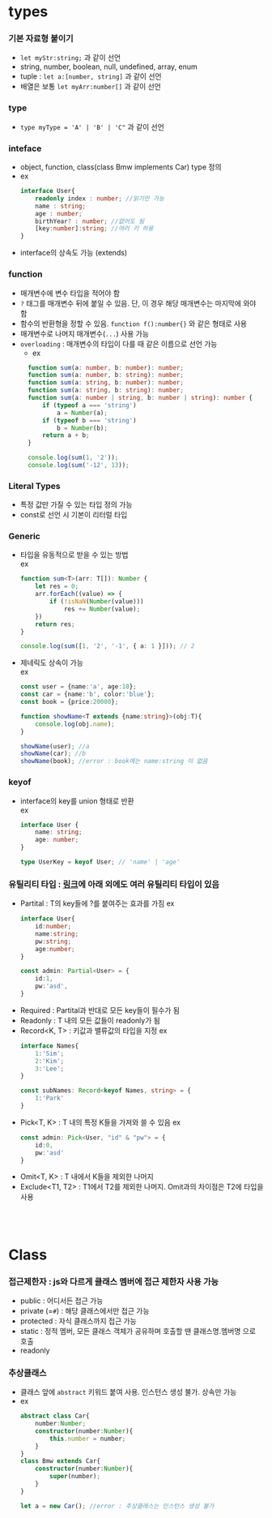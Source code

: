 # types

### 기본 자료형 붙이기
* `let myStr:string;` 과 같이 선언
* string, number, boolean, null, undefined, array, enum
* tuple : `let a:[number, string]` 과 같이 선언
* 배열은 보통 `let myArr:number[]` 과 같이 선언

### type
* `type myType = 'A' | 'B' | 'C"` 과 같이 선언

### inteface
* object, function, class(class Bmw implements Car) type 정의
* ex
    ```typescript
    interface User{
        readonly index : number; //읽기만 가능
        name : string;
        age : number;
        birthYear? : number; //없어도 됨
        [key:number]:string; //여러 키 허용
    }
    ```
* interface의 상속도 가능 (extends)

### function
* 매개변수에 변수 타입을 적어야 함
* `?` 태그를 매개변수 뒤에 붙일 수 있음. 단, 이 경우 해당 매개변수는 마지막에 와야 함
* 함수의 반환형을 정할 수 있음. `function f():number{}` 와 같은 형태로 사용
* 매개변수로 나머지 매개변수(`...`) 사용 가능
* `overloading` : 매개변수의 타입이 다를 때 같은 이름으로 선언 가능
  * ex
  ```typescript
    function sum(a: number, b: number): number;
    function sum(a: number, b: string): number;
    function sum(a: string, b: number): number;
    function sum(a: string, b: string): number;
    function sum(a: number | string, b: number | string): number {
        if (typeof a === 'string')
            a = Number(a);
        if (typeof b === 'string')
            b = Number(b);
        return a + b;
    }

    console.log(sum(1, '2'));
    console.log(sum('-12', 13));
  ```

### Literal Types
* 특정 값만 가질 수 있는 타입 정의 가능
* const로 선언 시 기본이 리터럴 타입

### Generic
* 타입을 유동적으로 받을 수 있는 방법<br>
  ex
    ```ts
    function sum<T>(arr: T[]): Number {
        let res = 0;
        arr.forEach((value) => {
            if (!isNaN(Number(value)))
                res += Number(value);
        })
        return res;
    }

    console.log(sum([1, '2', '-1', { a: 1 }])); // 2
    ```
* 제네릭도 상속이 가능<br>
  ex
    ```ts
    const user = {name:'a', age:10};
    const car = {name:'b', color:'blue'};
    const book = {price:20000};

    function showName<T extends {name:string}>(obj:T){
        console.log(obj.name);
    }

    showName(user); //a
    showName(car); //b
    showName(book); //error : book에는 name:string 이 없음
    ```

### keyof
* interface의 key를 union 형태로 반환<br>
    ex
    ```ts
    interface User {
        name: string;
        age: number;
    }

    type UserKey = keyof User; // 'name' | 'age'
    ```

### 유틸리티 타입 : <a href="https://typescript-kr.github.io/pages/utility-types.html">링크</a>에 아래 외에도 여러 유틸리티 타입이 있음
* Partital<T> : T의 key들에 ?를 붙여주는 효과를 가짐
    ex
    ```ts
    interface User{
        id:number;
        name:string;
        pw:string;
        age:number;
    }
    
    const admin: Partial<User> = {
        id:1,
        pw:'asd',
    }
    ```
* Required<T> : Partital과 반대로 모든 key들이 필수가 됨
* Readonly<T> : T 내의 모든 값들이 readonly가 됨
* Record<K, T> : 키값과 밸류값의 타입을 지정
    ex
    ```ts
    interface Names{
        1:'Sim';
        2:'Kim';
        3:'Lee';
    }

    const subNames: Record<keyof Names, string> = {
        1:'Park'
    }
    ```
* Pick<T, K> : T 내의 특정 K들을 가져와 쓸 수 있음
    ex
    ```ts
    const admin: Pick<User, "id" & "pw"> = {
        id:0,
        pw:'asd'
    }
    ```
* Omit<T, K> : T 내에서 K들을 제외한 나머지
* Exclude<T1, T2> : T1에서 T2를 제외한 나머지. Omit과의 차이점은 T2에 타입을 사용

<br><br>
# Class

### 접근제한자 : js와 다르게 클래스 멤버에 접근 제한자 사용 가능
* public : 어디서든 접근 가능
* private (=`#`) : 해당 클래스에서만 접근 가능
* protected : 자식 클래스까지 접근 가능
* static : 정적 멤버, 모든 클래스 객체가 공유하며 호출할 땐 클래스명.멤버명 으로 호출
* readonly

### 추상클래스
* 클래스 앞에 `abstract` 키워드 붙여 사용. 인스턴스 생성 불가. 상속만 가능
* ex
  ```ts
  abstract class Car{
      number:Number;
      constructor(number:Number){
          this.number = number;
      }
  }
  class Bmw extends Car{
      constructor(number:Number){
          super(number);
      }
  }

  let a = new Car(); //error : 추상클래스는 인스턴스 생성 불가
  ```